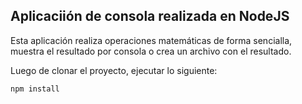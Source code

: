 ## Aplicaciión de consola realizada en NodeJS

Esta aplicación realiza operaciones matemáticas de forma
sencialla, muestra el resultado por consola o crea un 
archivo con el resultado.

Luego de clonar el proyecto, ejecutar lo siguiente:

    npm install